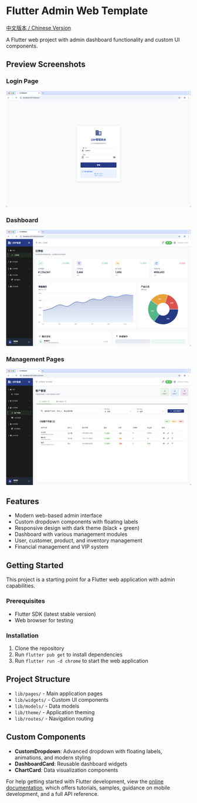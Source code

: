 # Flutter Admin Web Template

[中文版本 / Chinese Version](README_zh.md)

A Flutter web project with admin dashboard functionality and custom UI components.

## Preview Screenshots

### Login Page
![Login Page](previews/login.png)

### Dashboard
![Dashboard](previews/dashboard.png)

### Management Pages
![Management Pages](previews/page.png)

## Features

- Modern web-based admin interface
- Custom dropdown components with floating labels
- Responsive design with dark theme (black + green)
- Dashboard with various management modules
- User, customer, product, and inventory management
- Financial management and VIP system

## Getting Started

This project is a starting point for a Flutter web application with admin capabilities.

### Prerequisites

- Flutter SDK (latest stable version)
- Web browser for testing

### Installation

1. Clone the repository
2. Run `flutter pub get` to install dependencies
3. Run `flutter run -d chrome` to start the web application

## Project Structure

- `lib/pages/` - Main application pages
- `lib/widgets/` - Custom UI components
- `lib/models/` - Data models
- `lib/theme/` - Application theming
- `lib/routes/` - Navigation routing

## Custom Components

- **CustomDropdown**: Advanced dropdown with floating labels, animations, and modern styling
- **DashboardCard**: Reusable dashboard widgets
- **ChartCard**: Data visualization components

For help getting started with Flutter development, view the
[online documentation](https://docs.flutter.dev/), which offers tutorials,
samples, guidance on mobile development, and a full API reference.
